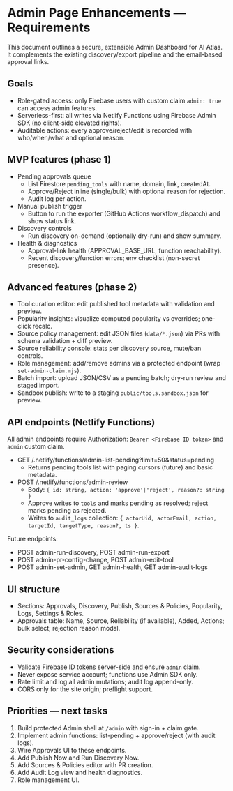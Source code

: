 # Admin Page Enhancements — Requirements

This document outlines a secure, extensible Admin Dashboard for AI Atlas. It complements the existing discovery/export pipeline and the email-based approval links.

## Goals
- Role-gated access: only Firebase users with custom claim `admin: true` can access admin features.
- Serverless-first: all writes via Netlify Functions using Firebase Admin SDK (no client-side elevated rights).
- Auditable actions: every approve/reject/edit is recorded with who/when/what and optional reason.

## MVP features (phase 1)
- Pending approvals queue
  - List Firestore `pending_tools` with name, domain, link, createdAt.
  - Approve/Reject inline (single/bulk) with optional reason for rejection.
  - Audit log per action.
- Manual publish trigger
  - Button to run the exporter (GitHub Actions workflow_dispatch) and show status link.
- Discovery controls
  - Run discovery on-demand (optionally dry-run) and show summary.
- Health & diagnostics
  - Approval-link health (APPROVAL_BASE_URL, function reachability).
  - Recent discovery/function errors; env checklist (non-secret presence).

## Advanced features (phase 2)
- Tool curation editor: edit published tool metadata with validation and preview.
- Popularity insights: visualize computed popularity vs overrides; one-click recalc.
- Source policy management: edit JSON files (`data/*.json`) via PRs with schema validation + diff preview.
- Source reliability console: stats per discovery source, mute/ban controls.
- Role management: add/remove admins via a protected endpoint (wrap `set-admin-claim.mjs`).
- Batch import: upload JSON/CSV as a pending batch; dry-run review and staged import.
- Sandbox publish: write to a staging `public/tools.sandbox.json` for preview.

## API endpoints (Netlify Functions)
All admin endpoints require Authorization: `Bearer <Firebase ID token>` and `admin` custom claim.
- GET /.netlify/functions/admin-list-pending?limit=50&status=pending
  - Returns pending tools list with paging cursors (future) and basic metadata.
- POST /.netlify/functions/admin-review
  - Body: `{ id: string, action: 'approve'|'reject', reason?: string }`
  - Approve writes to `tools` and marks pending as resolved; reject marks pending as rejected.
  - Writes to `audit_logs` collection: `{ actorUid, actorEmail, action, targetId, targetType, reason?, ts }`.

Future endpoints:
- POST admin-run-discovery, POST admin-run-export
- POST admin-pr-config-change, POST admin-edit-tool
- POST admin-set-admin, GET admin-health, GET admin-audit-logs

## UI structure
- Sections: Approvals, Discovery, Publish, Sources & Policies, Popularity, Logs, Settings & Roles.
- Approvals table: Name, Source, Reliability (if available), Added, Actions; bulk select; rejection reason modal.

## Security considerations
- Validate Firebase ID tokens server-side and ensure `admin` claim.
- Never expose service account; functions use Admin SDK only.
- Rate limit and log all admin mutations; audit log append-only.
- CORS only for the site origin; preflight support.

## Priorities — next tasks
1) Build protected Admin shell at `/admin` with sign-in + claim gate.
2) Implement admin functions: list-pending + approve/reject (with audit logs).
3) Wire Approvals UI to these endpoints.
4) Add Publish Now and Run Discovery Now.
5) Add Sources & Policies editor with PR creation.
6) Add Audit Log view and health diagnostics.
7) Role management UI.
